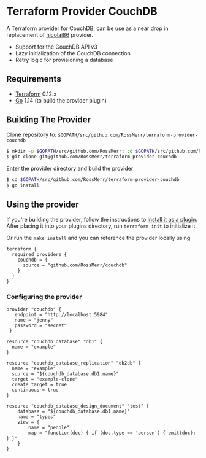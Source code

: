 Terraform Provider CouchDB
==========================

A Terraform provider for CouchDB, can be use as a near drop in replacement of [nicolai86](https://github.com/nicolai86/terraform-provider-couchdb) provider.
* Support for the CouchDB API v3
* Lazy initialization of the CouchDB connection
* Retry logic for provisioning a database

Requirements
------------

-	[Terraform](https://www.terraform.io/downloads.html) 0.12.x
-	[Go](https://golang.org/doc/install) 1.14 (to build the provider plugin)

## Building The Provider

Clone repository to: `$GOPATH/src/github.com/RossMerr/terraform-provider-couchdb`

```sh
$ mkdir -p $GOPATH/src/github.com/RossMerr; cd $GOPATH/src/github.com/RossMerr
$ git clone git@github.com/RossMerr/terraform-provider-couchdb
```

Enter the provider directory and build the provider

```sh
$ cd $GOPATH/src/github.com/RossMerr/terraform-provider-couchdb
$ go install
```
## Using the provider

If you're building the provider, follow the instructions to [install it as a plugin.](https://www.terraform.io/docs/plugins/basics.html#installing-a-plugin)
After placing it into your plugins directory, run `terraform init` to initialize it.

Or run the `make install` and you can reference the provider locally using 

```
terraform {
  required_providers {
    couchdb = {
      source = "github.com/RossMerr/couchdb"
    }
  }
}
``` 

### Configuring the provider

```
provider "couchdb" {
   endpoint = "http://localhost:5984"
   name = "jenny"
   password = "secret" 
 }
 
resource "couchdb_database" "db1" {
  name = "example"
}

resource "couchdb_database_replication" "db2db" {
  name = "example"
  source = "${couchdb_database.db1.name}"
  target = "example-clone"
  create_target = true
  continuous = true
}

resource "couchdb_database_design_document" "test" {
	database = "${couchdb_database.db1.name}"
	name = "types"
	view = {
		name = "people"
		map = "function(doc) { if (doc.type == 'person') { emit(doc); } }"
	}
}
```